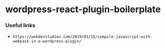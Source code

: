 # wordpress-react-plugin-boilerplate

### Useful links

- `https://webdevstudios.com/2019/01/15/compile-javascript-with-webpack-in-a-wordpress-plugin/`

